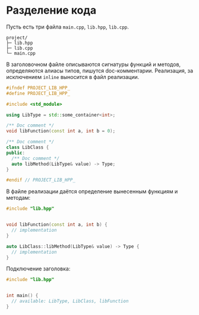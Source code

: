 # Разделение кода

Пусть есть три файла `main.cpp`, `lib.hpp`, `lib.cpp`.

```
project/
├─ lib.hpp
├─ lib.cpp
└─ main.cpp
```

В заголовочном файле описываются сигнатуры функций и методов, определяются
алиасы типов, пишутся doc-комментарии. Реализация, за исключением `inline`
выносится в файл реализации.

```cpp title="lib.hpp"
#ifndef PROJECT_LIB_HPP_
#define PROJECT_LIB_HPP_

#include <std_module>

using LibType = std::some_container<int>;

/** Doc comment */
void libFunction(const int a, int b = 0);

/** Doc comment */
class LibClass {
public:
  /** Doc comment */
  auto libMethod(LibType& value) -> Type;
}

#endif // PROJECT_LIB_HPP_
```

В файле реализации даётся определение вынесенным функциям и методам:

```cpp title="lib.cpp"
#include "lib.hpp"


void libFunction(const int a, int b) {
  // implementation
}

auto LibClass::libMethod(LibType& value) -> Type {
  // implementation
}
```

Подключение заголовка:

```cpp title="main.cpp"
#include "lib.hpp"


int main() {
  // available: LibType, LibClass, libFunction
}
```
